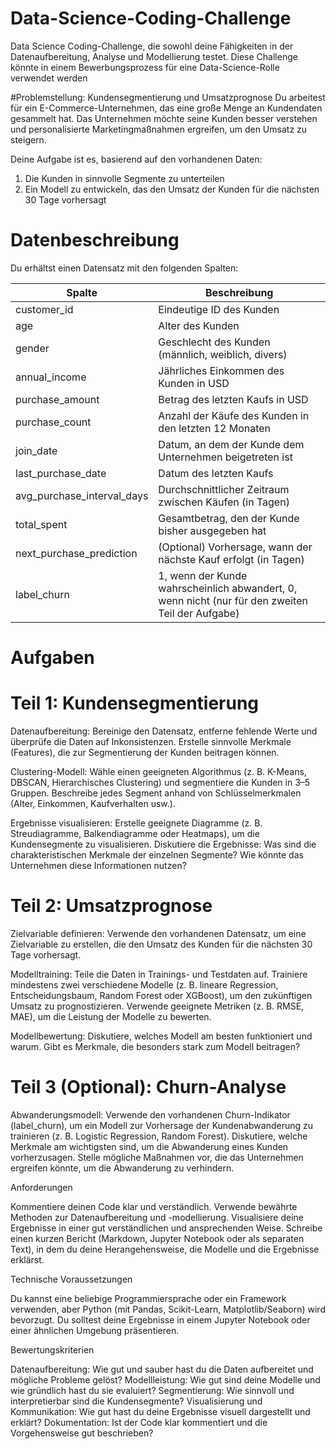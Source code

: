 # Data-Science-Coding-Challenge
Data Science Coding-Challenge, die sowohl deine Fähigkeiten in der Datenaufbereitung, Analyse und Modellierung testet. Diese Challenge könnte in einem Bewerbungsprozess für eine Data-Science-Rolle verwendet werden

#Problemstellung: Kundensegmentierung und Umsatzprognose
Du arbeitest für ein E-Commerce-Unternehmen, das eine große Menge an Kundendaten gesammelt hat. Das Unternehmen möchte seine Kunden besser verstehen und personalisierte Marketingmaßnahmen ergreifen, um den Umsatz zu steigern.

Deine Aufgabe ist es, basierend auf den vorhandenen Daten:
 1. Die Kunden in sinnvolle Segmente zu unterteilen
 2. Ein Modell zu entwickeln, das den Umsatz der Kunden für die nächsten 30 Tage vorhersagt

# Datenbeschreibung
Du erhältst einen Datensatz mit den folgenden Spalten:

| Spalte                     | Beschreibung                                                                                     |
|----------------------------|--------------------------------------------------------------------------------------------------|
| customer_id                | Eindeutige ID des Kunden                                                                         |
| age	                     | Alter des Kunden                                                                                 |
| gender                     | Geschlecht des Kunden (männlich, weiblich, divers)                                               |
| annual_income              | Jährliches Einkommen des Kunden in USD                                                           |
| purchase_amount            | Betrag des letzten Kaufs in USD                                                                  |	                
| purchase_count             | Anzahl der Käufe des Kunden in den letzten 12 Monaten                                            |                 
| join_date	                 | Datum, an dem der Kunde dem Unternehmen beigetreten ist                                          |                 
| last_purchase_date         | Datum des letzten Kaufs	                                                                        |
| avg_purchase_interval_days | Durchschnittlicher Zeitraum zwischen Käufen (in Tagen)                                           |            
| total_spent                | Gesamtbetrag, den der Kunde bisher ausgegeben hat                                                |
| next_purchase_prediction	 | (Optional) Vorhersage, wann der nächste Kauf erfolgt (in Tagen)                                  |
| label_churn	             | 1, wenn der Kunde wahrscheinlich abwandert, 0, wenn nicht (nur für den zweiten Teil der Aufgabe) |





# Aufgaben


# Teil 1: Kundensegmentierung

Datenaufbereitung:
Bereinige den Datensatz, entferne fehlende Werte und überprüfe die Daten auf Inkonsistenzen.
Erstelle sinnvolle Merkmale (Features), die zur Segmentierung der Kunden beitragen können.

Clustering-Modell:
Wähle einen geeigneten Algorithmus (z. B. K-Means, DBSCAN, Hierarchisches Clustering) und segmentiere die Kunden in 3–5 Gruppen.
Beschreibe jedes Segment anhand von Schlüsselmerkmalen (Alter, Einkommen, Kaufverhalten usw.).

Ergebnisse visualisieren:
Erstelle geeignete Diagramme (z. B. Streudiagramme, Balkendiagramme oder Heatmaps), um die Kundensegmente zu visualisieren.
Diskutiere die Ergebnisse: Was sind die charakteristischen Merkmale der einzelnen Segmente? Wie könnte das Unternehmen diese Informationen nutzen?


# Teil 2: Umsatzprognose

Zielvariable definieren:
Verwende den vorhandenen Datensatz, um eine Zielvariable zu erstellen, die den Umsatz des Kunden für die nächsten 30 Tage vorhersagt.

Modelltraining:
Teile die Daten in Trainings- und Testdaten auf.
Trainiere mindestens zwei verschiedene Modelle (z. B. lineare Regression, Entscheidungsbaum, Random Forest oder XGBoost), um den zukünftigen Umsatz zu prognostizieren.
Verwende geeignete Metriken (z. B. RMSE, MAE), um die Leistung der Modelle zu bewerten.

Modellbewertung:
Diskutiere, welches Modell am besten funktioniert und warum. Gibt es Merkmale, die besonders stark zum Modell beitragen?


# Teil 3 (Optional): Churn-Analyse

Abwanderungsmodell:
Verwende den vorhandenen Churn-Indikator (label_churn), um ein Modell zur Vorhersage der Kundenabwanderung zu trainieren (z. B. Logistic Regression, Random Forest).
Diskutiere, welche Merkmale am wichtigsten sind, um die Abwanderung eines Kunden vorherzusagen.
Stelle mögliche Maßnahmen vor, die das Unternehmen ergreifen könnte, um die Abwanderung zu verhindern.

Anforderungen

Kommentiere deinen Code klar und verständlich.
Verwende bewährte Methoden zur Datenaufbereitung und -modellierung.
Visualisiere deine Ergebnisse in einer gut verständlichen und ansprechenden Weise.
Schreibe einen kurzen Bericht (Markdown, Jupyter Notebook oder als separaten Text), in dem du deine Herangehensweise, die Modelle und die Ergebnisse erklärst.


Technische Voraussetzungen

Du kannst eine beliebige Programmiersprache oder ein Framework verwenden, aber Python (mit Pandas, Scikit-Learn, Matplotlib/Seaborn) wird bevorzugt.
Du solltest deine Ergebnisse in einem Jupyter Notebook oder einer ähnlichen Umgebung präsentieren.

Bewertungskriterien

Datenaufbereitung:                 Wie gut und sauber hast du die Daten aufbereitet und mögliche Probleme gelöst?
Modellleistung:                    Wie gut sind deine Modelle und wie gründlich hast du sie evaluiert?
Segmentierung:                     Wie sinnvoll und interpretierbar sind die Kundensegmente?
Visualisierung und Kommunikation:  Wie gut hast du deine Ergebnisse visuell dargestellt und erklärt?
Dokumentation:                     Ist der Code klar kommentiert und die Vorgehensweise gut beschrieben?

